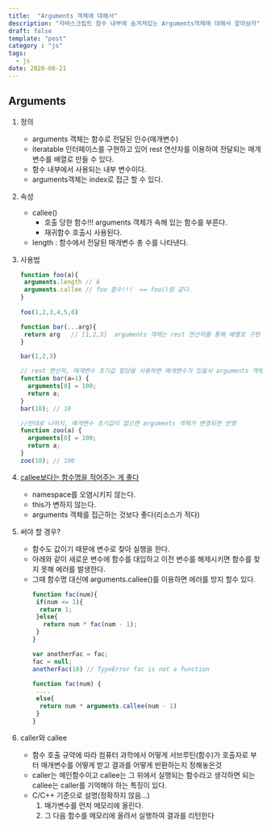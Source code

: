```yaml
---
title:  "Arguments 객체에 대해서"
description: "자바스크립트 함수 내부에 숨겨져있는 Arguments객체에 대해서 알아보자"
draft: false
template: "post"
category : "js"
tags:
  - js
date: 2020-08-21
---
```


## Arguments
1. 정의
    - arguments 객체는 함수로 전달된 인수(매개변수)
    - iteratable 인터페이스를 구현하고 있어 rest 연산자를 이용하여 전달되는 매개변수를 배열로 만들 수 있다.
    - 함수 내부에서 사용되는 내부 변수이다. 
    - arguments객체는 index로 접근 할 수 있다.
    
2. 속성
    - callee()
        - 호출 당한 함수!!! arguments 객체가 속해 있는 함수를 부른다.
        - 재귀함수 호출시 사용된다.
    - length : 함수에서 전달된 매개변수 총 수를 나타낸다.
    
3. 사용법
    ```js
    function foo(a){
     arguments.length // 6
     arguments.callee // foo 함수!!!  == foo()랑 같다.
    } 
     
    foo(1,2,3,4,5,6)
    
    function bar(...arg){
     return arg   // [1,2,3]  arguments 객체는 rest 연산자를 통해 배열로 구현 가능
    } 
    
    bar(1,2,3)
    
    // rest 연산자, 매개변수 초기값 할당을 사용하면 매개변수가 있을시 arguments 객체를 변경해도 반영 안됨
    function bar(a=1) {
      arguments[0] = 100;
      return a;
    }
    bar(10); // 10
    
    //반대로 나머지, 매개변수 초기값이 없으면 arguments 객체가 변경되면 반영
    function zoo(a) {
      arguments[0] = 100;
      return a;
    }
    zoo(10); // 100
    ```
   
4. [callee보다는 함수명을 적어주는 게 좋다](https://stackoverflow.com/questions/103598/why-was-the-arguments-callee-caller-property-deprecated-in-javascript/235760#235760)
    - namespace를 오염시키지 않는다.
    - this가 변하지 않는다.
    - arguments 객체를 접근하는 것보다 좋다(리소스가 적다)

5. 써야 할 경우?
    - 함수도 값이기 때문에 변수로 찾아 실행을 한다.
    - 아래와 같이 새로운 변수에 함수를 대입하고 이전 변수를 해제시키면 함수를 찾지 못해 에러를 발생한다.
    - 그때 함수명 대신에 arguments.callee()를 이용하면 에러를 방지 할수 있다.
        ```js
        function fac(num){
         if(num <= 1){
          return 1;
         }else{
           return num * fac(num - 1);
         }
        }
        
        var anotherFac = fac;
        fac = null;
        anotherFac(10) // TypeError fac is not a function 
        
        function fac(num) {
         ....
         else{
          return num * arguments.callee(num - 1) 
         } 
        } 
        ```

6. caller와 callee
    - 함수 호출 규약에 따라 컴퓨터 과학에서 어떻게 서브루틴(함수)가 호출자로 부터 매개변수를 어떻게 받고 결과를 어떻게 반환하는지 정해놓은것
    - caller는 메인함수이고 callee는 그 위에서 실행되는 함수라고 생각하면 되는 callee는 caller를 기억해야 하는 특징이 있다.
    - C/C++ 기준으로 설명(정확하지 않음...)
        1. 매가변수를 먼저 메모리에 올린다. 
        2. 그 다음 함수를 메모리에 올려서 실행하여 결과를 리턴한다
    
